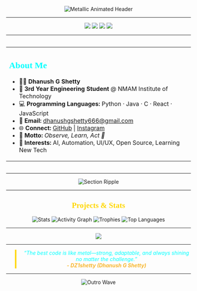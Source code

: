<p align="center">
  <!-- NeoWave SVG: Futuristic metallic animated header -->
  <img src="https://readme-typing-svg.demolab.com?font=Orbitron&size=44&pause=1800&color=ECECEC,F7B731,00FFFF,FFD700,FFFFFF,A5A5A5,00FFAB,AAA9AD,8A8A8A&background=00000000&center=true&vCenter=true&width=900&lines=Welcome+To+My+GitHub+Profile;I+Am+Dhanush+G+Shetty;Observe+++|+++Learn+++|+++Act" alt="Metallic Animated Header" />
</p>

---

<div align="center">
  <!-- Metallic glassy badges for futuristic style -->
  <img src="https://img.shields.io/badge/Status-Flowing-00FFFF?style=for-the-badge&logo=github" />
  <img src="https://img.shields.io/badge/Tech-Metallic%20Stack-F7B731?style=for-the-badge" />
  <img src="https://img.shields.io/badge/Year-2025-FFD700?style=for-the-badge" />
  <img src="https://komarev.com/ghpvc/?username=DZ1shetty&label=Visitors&color=00FFAB&style=for-the-badge" />
</div>

---

<div align="center" style="margin: 32px 0;">
  <!-- NeoGlass About Block -->
  <table>
    <tr>
      <td>
        <h2 style="color:#00FFFF;font-family:Orbitron;">About Me</h2>
        <ul>
          <li>🧑‍🎓 <b>Dhanush G Shetty</b></li>
          <li>🏫 <b>3rd Year Engineering Student</b> @ NMAM Institute of Technology</li>
          <li>💻 <b>Programming Languages:</b> Python · Java · C · React · JavaScript</li>
          <li>📧 <b>Email:</b> <a href="mailto:dhanushgshetty666@gmail.com">dhanushgshetty666@gmail.com</a></li>
          <li>🌐 <b>Connect:</b> <a href="https://github.com/DZ1shetty" target="_blank">GitHub</a> | <a href="https://instagram.com/dhanu_shetty1105" target="_blank">Instagram</a></li>
          <li>🌊 <b>Motto:</b> <i>Observe, Learn, Act 🚀</i></li>
          <li>🎯 <b>Interests:</b> AI, Automation, UI/UX, Open Source, Learning New Tech</li>
        </ul>
      </td>
    </tr>
  </table>
</div>

---

<p align="center">
  <!-- Animated metallic ripple for section motion -->
  <img src="https://capsule-render.vercel.app/api?type=soft&color=00FFFF&height=80&section=header&animation=twinkling" alt="Section Ripple" />
</p>

---

<h2 align="center" style="color:#FFD700;font-family:Orbitron;">Projects & Stats</h2>

<div align="center">
  <img src="https://github-readme-stats.vercel.app/api?username=DZ1shetty&show_icons=true&theme=radical&hide_title=false&count_private=true&custom_title=Code+Flow+Stats" alt="Stats" />
  <img src="https://github-readme-activity-graph.cyclic.app/graph?username=DZ1shetty&theme=react-dark" alt="Activity Graph" />
  <img src="https://github-profile-trophy.vercel.app/?username=DZ1shetty&theme=discord&row=1&column=7&margin-w=5&margin-h=5" alt="Trophies" />
  <img src="https://github-readme-stats.vercel.app/api/top-langs/?username=DZ1shetty&layout=compact&theme=radical" alt="Top Languages" />
</div>

---

<p align="center">
  <!-- Floating Tech Stack, metallic style -->
  <img src="https://skillicons.dev/icons?i=python,java,react,js,c,github,linux,figma" />
</p>

---

<div align="center">
  <!-- NeoQuote block for inspiration -->
  <blockquote style="border-left: 4px solid #FFD700; padding-left: 16px; font-style: italic; color: #00FFFF;">
    “The best code is like metal—strong, adaptable, and always shining no matter the challenge.”
    <br>
    <span style="font-weight:bold;color:#F7B731;">- DZ1shetty (Dhanush G Shetty)</span>
  </blockquote>
</div>

---

<p align="center">
  <!-- Final animated wave, smooth motion outro metallic style -->
  <img src="https://capsule-render.vercel.app/api?type=soft&color=FFD700&height=90&section=footer&animation=twinkling&fontSize=28&text=Stay+Metallic%2C+Stay+Innovative+%7C+Contact+Anytime+🚀&fontAlignY=40" alt="Outro Wave" />
</p>
